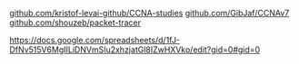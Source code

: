[github.com/kristof-levai-github/CCNA-studies](https://github.com/kristof-levai-github/CCNA-studies)
[github.com/GibJaf/CCNAv7](https://github.com/GibJaf/CCNAv7)
[github.com/shouzeb/packet-tracer](https://github.com/shouzeb/packet-tracer)

https://docs.google.com/spreadsheets/d/1fJ-DfNv515V6MgIILiDNVmSIu2xhzjatGl8IZwHXVko/edit?gid=0#gid=0
